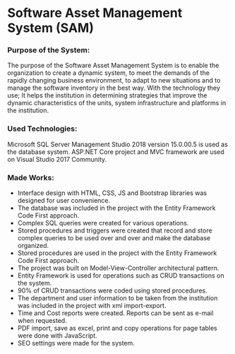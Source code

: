 # Software Asset Management System (SAM)


### Purpose of the System:
The purpose of the Software Asset Management System is to enable the organization to create a dynamic system, to meet the demands of the rapidly changing business environment, to adapt to new situations and to manage the software inventory in the best way. With the technology they use; It helps the institution in determining strategies that improve the dynamic characteristics of the units, system infrastructure and platforms in the institution.

### Used Technologies:
Microsoft SQL Server Management Studio 2018 version 15.0.00.5 is used as the database system.
ASP.NET Core project and MVC framework are used on Visual Studio 2017 Community.

### Made Works:
- Interface design with HTML, CSS, JS and Bootstrap libraries was designed for user convenience.
- The database was included in the project with the Entity Framework Code First approach.
- Complex SQL queries were created for various operations.
- Stored procedures and triggers were created that record and store complex queries to be used over and over and make the database organized.
- Stored procedures are used in the project with the Entity Framework Code First approach.
- The project was built on Model-View-Controller architectural pattern.
- Entity Framework is used for operations such as CRUD transactions on the system.
- 90% of CRUD transactions were coded using stored procedures.
- The department and user information to be taken from the institution was included in the project with xml import-export.
- Time and Cost reports were created. Reports can be sent as e-mail when requested.
- PDF import, save as excel, print and copy operations for page tables were done with JavaScript.
- SEO settings were made for the system.
